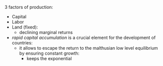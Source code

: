 3 factors of production:
- Capital
- Labor
- Land (fixed):
  - declining marginal returns
- *rapid capital accumulation* is a crucial element for the development of countries:
  - it allows to escape the return to the malthusian low level equilibrium by ensuring constant growth:
    - keeps the exponential
